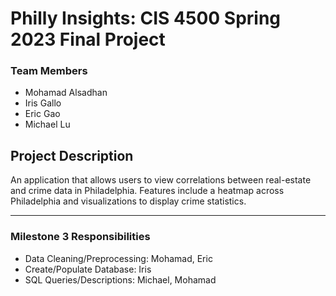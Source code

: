 # Philly Insights: CIS 4500 Spring 2023 Final Project

### Team Members
* Mohamad Alsadhan
* Iris Gallo
* Eric Gao
* Michael Lu

## Project Description
An application that allows users to view correlations between real-estate and crime data in Philadelphia. Features include a heatmap across Philadelphia and visualizations to display crime statistics.

---

### Milestone 3 Responsibilities
* Data Cleaning/Preprocessing: Mohamad, Eric
* Create/Populate Database: Iris
* SQL Queries/Descriptions: Michael, Mohamad
